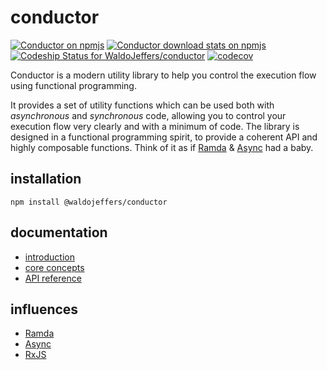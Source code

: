 # conductor

[![Conductor on npmjs](https://img.shields.io/npm/v/@waldojeffers/conductor.svg?style=flat-square)](https://www.npmjs.com/package/@waldojeffers/conductor)
[![Conductor download stats on npmjs](https://img.shields.io/npm/dw/@waldojeffers/conductor.svg?style=flat-square)](https://npm-stat.com/charts.html?package=%40waldojeffers%conductor)
[![Codeship Status for WaldoJeffers/conductor](https://img.shields.io/codeship/da09eb70-22e7-0136-b547-4e8bca269d75.svg?style=flat-square)](https://app.codeship.com/projects/286044)
[![codecov](https://img.shields.io/codecov/c/github/WaldoJeffers/conductor.svg?style=flat-square)](https://codecov.io/gh/WaldoJeffers/conductor)

Conductor is a modern utility library to help you control the execution flow using functional programming.

It provides a set of utility functions which can be used both with _asynchronous_ and _synchronous_ code, allowing you to control your execution flow very clearly and with a minimum of code. The library is designed in a functional programming spirit, to provide a coherent API and highly composable functions. Think of it as if [Ramda](http://ramdajs.com/) & [Async](http://caolan.github.io/async/) had a baby.

## installation

```
npm install @waldojeffers/conductor
```

## documentation

* [introduction](https://waldojeffers.gitbook.io/conductor/)
* [core concepts](https://waldojeffers.gitbook.io/conductor/overview/core-concepts)
* [API reference](https://waldojeffers.gitbook.io/conductor/api-reference/always)

## influences

* [Ramda](http://ramdajs.com/)
* [Async](http://caolan.github.io/async/)
* [RxJS](http://reactivex.io/rxjs/)

